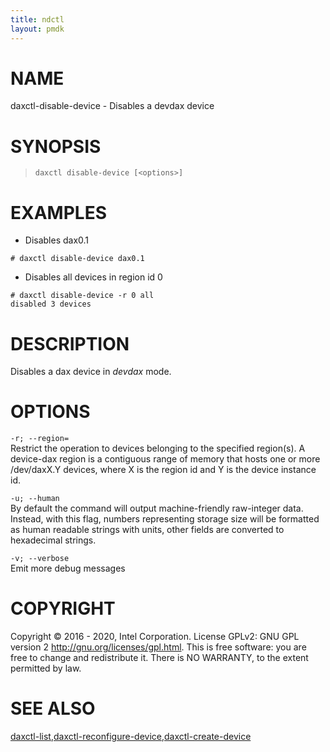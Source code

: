 ```yaml
---
title: ndctl
layout: pmdk
---
```


NAME
====

daxctl-disable-device - Disables a devdax device

SYNOPSIS
========

>     daxctl disable-device [<options>]

EXAMPLES
========

-   Disables dax0.1

<!-- -->

    # daxctl disable-device dax0.1

-   Disables all devices in region id 0

<!-- -->

    # daxctl disable-device -r 0 all
    disabled 3 devices

DESCRIPTION
===========

Disables a dax device in *devdax* mode.

OPTIONS
=======

`-r; --region=`  
Restrict the operation to devices belonging to the specified region(s).
A device-dax region is a contiguous range of memory that hosts one or
more /dev/daxX.Y devices, where X is the region id and Y is the device
instance id.

<!-- -->

`-u; --human`  
By default the command will output machine-friendly raw-integer data.
Instead, with this flag, numbers representing storage size will be
formatted as human readable strings with units, other fields are
converted to hexadecimal strings.

<!-- -->

`-v; --verbose`  
Emit more debug messages

COPYRIGHT
=========

Copyright © 2016 - 2020, Intel Corporation. License GPLv2: GNU GPL
version 2 <http://gnu.org/licenses/gpl.html>. This is free software: you
are free to change and redistribute it. There is NO WARRANTY, to the
extent permitted by law.

SEE ALSO
========

[daxctl-list](daxctl-list.md),[daxctl-reconfigure-device](daxctl-reconfigure-device.md),[daxctl-create-device](daxctl-create-device.md)
